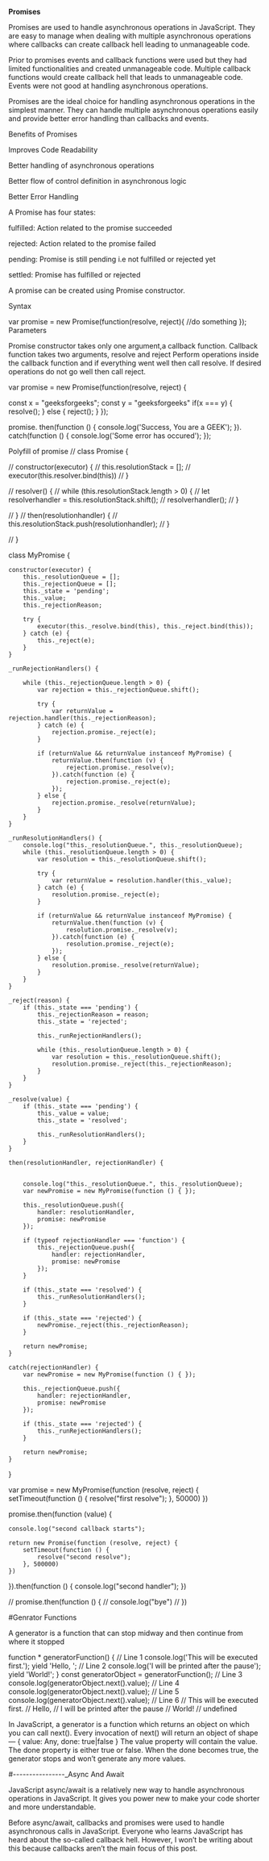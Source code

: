 **Promises**

Promises are used to handle asynchronous operations in JavaScript. They are easy to manage when dealing with multiple asynchronous operations where callbacks can create callback hell leading to unmanageable code.

Prior to promises events and callback functions were used but they had limited functionalities and created unmanageable code.
Multiple callback functions would create callback hell that leads to unmanageable code.
Events were not good at handling asynchronous operations.

Promises are the ideal choice for handling asynchronous operations in the simplest manner. They can handle multiple asynchronous operations easily and provide better error handling than callbacks and events.



Benefits of Promises

Improves Code Readability

Better handling of asynchronous operations

Better flow of control definition in asynchronous logic

Better Error Handling

A Promise has four states:

fulfilled: Action related to the promise succeeded

rejected: Action related to the promise failed

pending: Promise is still pending i.e not fulfilled or rejected yet

settled: Promise has fulfilled or rejected

A promise can be created using Promise constructor.

Syntax

var promise = new Promise(function(resolve, reject){
     //do something
});
Parameters

Promise constructor takes only one argument,a callback function.
Callback function takes two arguments, resolve and reject
Perform operations inside the callback function and if everything went well then call resolve.
If desired operations do not go well then call reject.


var promise = new Promise(function(resolve, reject) { 

const x = "geeksforgeeks"; 
const y = "geeksforgeeks"
if(x === y) { 
	resolve(); 
} else { 
	reject(); 
} 
}); 

promise. 
	then(function () { 
		console.log('Success, You are a GEEK'); 
	}). 
	catch(function () { 
		console.log('Some error has occured'); 
	}); 



Polyfill of promise
// class Promise {


//     constructor(executor) {
//         this.resolutionStack = [];
//         executor(this.resolver.bind(this))
//     }

//     resolver() {
//         while (this.resolutionStack.length > 0) {
//             let resolverhandler = this.resolutionStack.shift();
//             resolverhandler();
//         }

//     }
//     then(resolutionhandler) {
//         this.resolutionStack.push(resolutionhandler);
//     }

// }



class MyPromise {

    constructor(executor) {
        this._resolutionQueue = [];
        this._rejectionQueue = [];
        this._state = 'pending';
        this._value;
        this._rejectionReason;

        try {
            executor(this._resolve.bind(this), this._reject.bind(this));
        } catch (e) {
            this._reject(e);
        }
    }

    _runRejectionHandlers() {

        while (this._rejectionQueue.length > 0) {
            var rejection = this._rejectionQueue.shift();

            try {
                var returnValue = rejection.handler(this._rejectionReason);
            } catch (e) {
                rejection.promise._reject(e);
            }

            if (returnValue && returnValue instanceof MyPromise) {
                returnValue.then(function (v) {
                    rejection.promise._resolve(v);
                }).catch(function (e) {
                    rejection.promise._reject(e);
                });
            } else {
                rejection.promise._resolve(returnValue);
            }
        }
    }

    _runResolutionHandlers() {
        console.log("this._resolutionQueue.", this._resolutionQueue);
        while (this._resolutionQueue.length > 0) {
            var resolution = this._resolutionQueue.shift();

            try {
                var returnValue = resolution.handler(this._value);
            } catch (e) {
                resolution.promise._reject(e);
            }

            if (returnValue && returnValue instanceof MyPromise) {
                returnValue.then(function (v) {
                    resolution.promise._resolve(v);
                }).catch(function (e) {
                    resolution.promise._reject(e);
                });
            } else {
                resolution.promise._resolve(returnValue);
            }
        }
    }

    _reject(reason) {
        if (this._state === 'pending') {
            this._rejectionReason = reason;
            this._state = 'rejected';

            this._runRejectionHandlers();

            while (this._resolutionQueue.length > 0) {
                var resolution = this._resolutionQueue.shift();
                resolution.promise._reject(this._rejectionReason);
            }
        }
    }

    _resolve(value) {
        if (this._state === 'pending') {
            this._value = value;
            this._state = 'resolved';

            this._runResolutionHandlers();
        }
    }

    then(resolutionHandler, rejectionHandler) {


        console.log("this._resolutionQueue.", this._resolutionQueue);
        var newPromise = new MyPromise(function () { });

        this._resolutionQueue.push({
            handler: resolutionHandler,
            promise: newPromise
        });

        if (typeof rejectionHandler === 'function') {
            this._rejectionQueue.push({
                handler: rejectionHandler,
                promise: newPromise
            });
        }

        if (this._state === 'resolved') {
            this._runResolutionHandlers();
        }

        if (this._state === 'rejected') {
            newPromise._reject(this._rejectionReason);
        }

        return newPromise;
    }

    catch(rejectionHandler) {
        var newPromise = new MyPromise(function () { });

        this._rejectionQueue.push({
            handler: rejectionHandler,
            promise: newPromise
        });

        if (this._state === 'rejected') {
            this._runRejectionHandlers();
        }

        return newPromise;
    }

}


var promise = new MyPromise(function (resolve, reject) {
    setTimeout(function () {
        resolve("first resolve");
    }, 50000)
})

promise.then(function (value) {

    console.log("second callback starts");

    return new Promise(function (resolve, reject) {
        setTimeout(function () {
            resolve("second resolve");
        }, 500000)
    })
}).then(function () {
    console.log("second handler");
})


// promise.then(function () {
//     console.log("bye")
// })








#Genrator Functions

A generator is a function that can stop midway and then continue from where it stopped

function * generatorFunction() { // Line 1
  console.log('This will be executed first.');
  yield 'Hello, ';   // Line 2
  console.log('I will be printed after the pause');  
  yield 'World!';
}
const generatorObject = generatorFunction(); // Line 3
console.log(generatorObject.next().value); // Line 4
console.log(generatorObject.next().value); // Line 5
console.log(generatorObject.next().value); // Line 6
// This will be executed first.
// Hello, 
// I will be printed after the pause
// World!
// undefined

In JavaScript, a generator is a function which returns an object on which you can call next(). Every invocation of next() will return an object of shape —
{ 
  value: Any,
  done: true|false
} 
The value property will contain the value. The done property is either true or false. When the done becomes true, the generator stops and won’t generate any more values.



#----------------_Async And Await

JavaScript async/await is a relatively new way to handle asynchronous operations in JavaScript. It gives you power new to make your code shorter and more understandable.

Before async/await, callbacks and promises were used to handle asynchronous calls in JavaScript. Everyone who learns JavaScript has heard about the so-called callback hell.  However, I won’t be writing about this because callbacks aren’t the main focus of this post.


